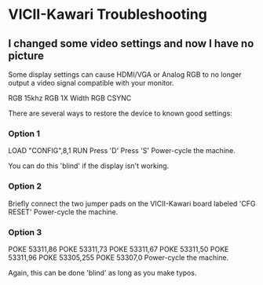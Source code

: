 
# VICII-Kawari Troubleshooting

## I changed some video settings and now I have no picture

Some display settings can cause HDMI/VGA or Analog RGB to no longer output a video signal compatible with your monitor.  

   RGB 15khz
   RGB 1X Width
   RGB CSYNC

There are several ways to restore the device to known good settings:

### Option 1

   LOAD "CONFIG",8,1
   RUN
   Press 'D'
   Press 'S'
   Power-cycle the machine.

   You can do this 'blind' if the display isn't working.

### Option 2

   Briefly connect the two jumper pads on the VICII-Kawari board labeled 'CFG RESET'
   Power-cycle the machine.

### Option 3

   POKE 53311,86
   POKE 53311,73
   POKE 53311,67
   POKE 53311,50
   POKE 53311,96
   POKE 53305,255
   POKE 53307,0
   Power-cycle the machine.

   Again, this can be done 'blind' as long as you make typos.
